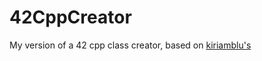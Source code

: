 # 42CppCreator
My version of a 42 cpp class creator, based on [kiriamblu's](https://github.com/KiriamBlu/42-cpp-creator)
